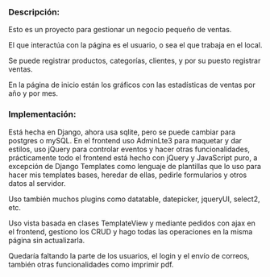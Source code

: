 ### **Descripción:**

Esto es un proyecto para gestionar un negocio pequeño de ventas.

El que interactúa con la página es el usuario, o sea el que trabaja en el local.

Se puede registrar productos, categorías, clientes, y por su puesto registrar ventas.

En la página de inicio están los gráficos con las estadísticas de ventas por año y por mes.

### **Implementación:**

Está hecha en Django, ahora usa sqlite, pero se puede cambiar para postgres o mySQL. En el frontend uso AdminLte3 para
maquetar y dar estilos, uso jQuery para controlar eventos y hacer otras funcionalidades, prácticamente todo el frontend
está hecho con jQuery y JavaScript puro, a excepción de Django Templates como lenguaje de plantillas que lo uso para
hacer mis templates bases, heredar de ellas, pedirle formularios y otros datos al servidor.

Uso también muchos plugins como datatable, datepicker, jqueryUI, select2, etc.

Uso vista basada en clases TemplateView y mediante pedidos con ajax en el frontend, gestiono los CRUD y hago todas las
operaciones en la misma página sin actualizarla.

Quedaría faltando la parte de los usuarios, el login y el envío de correos, también otras funcionalidades como imprimir pdf.
